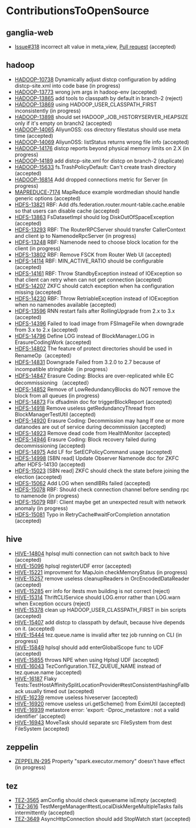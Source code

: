 # ContributionsToOpenSource

## ganglia-web

- [Issue#318](https://github.com/ganglia/ganglia-web/issues/318) incorrect alt value in meta_view, [Pull request](https://github.com/ganglia/ganglia-web/pull/319) (accepted)

## hadoop

- [HADOOP-10738](https://issues.apache.org/jira/browse/HADOOP-10738) Dynamically adjust distcp configuration by adding distcp-site.xml into code base (in progress)
- [HADOOP-13773](https://issues.apache.org/jira/browse/HADOOP-13773) wrong jvm args in hadoop-env (accepted)
- [HADOOP-13865](https://issues.apache.org/jira/browse/HADOOP-13865) add tools to classpath by default in branch-2 (reject)
- [HADOOP-13869](https://issues.apache.org/jira/browse/HADOOP-13869) using HADOOP_USER_CLASSPATH_FIRST inconsistently (in progress)
- [HADOOP-13898](https://issues.apache.org/jira/browse/HADOOP-13898) should set HADOOP_JOB_HISTORYSERVER_HEAPSIZE only if it's empty on branch2 (accepted)
- [HADOOP-14065](https://issues.apache.org/jira/browse/HADOOP-14065) AliyunOSS: oss directory filestatus should use meta time (accepted)
- [HADOOP-14069](https://issues.apache.org/jira/browse/HADOOP-14069) AliyunOSS: listStatus returns wrong file info (accepted)
- [HADOOP-14176](https://issues.apache.org/jira/browse/HADOOP-14176) distcp reports beyond physical memory limits on 2.X (in progress)
- [HADOOP-14189](https://issues.apache.org/jira/browse/HADOOP-14189) add distcp-site.xml for distcp on branch-2 (duplicate)
- [HADOOP-15633](https://issues.apache.org/jira/browse/HADOOP-15633) fs.TrashPolicyDefault: Can't create trash directory (accepted)
- [HADOOP-16814](https://issues.apache.org/jira/browse/HADOOP-16814) Add dropped connections metric for Server (in progress)
- [MAPREDUCE-7174](https://issues.apache.org/jira/browse/MAPREDUCE-7174) MapReduce example wordmedian should handle generic options (accepted)
- [HDFS-13821](https://issues.apache.org/jira/browse/HDFS-13821) RBF: Add dfs.federation.router.mount-table.cache.enable so that users can disable cache (accepted)
- [HDFS-13863](https://issues.apache.org/jira/browse/HDFS-13863) FsDatasetImpl should log DiskOutOfSpaceException (accepted)
- [HDFS-13293](https://issues.apache.org/jira/browse/HDFS-13293) RBF: The RouterRPCServer should transfer CallerContext and client ip to NamenodeRpcServer (in progress)
- [HDFS-13248](https://issues.apache.org/jira/browse/HDFS-13248) RBF: Namenode need to choose block location for the client (in progress)
- [HDFS-13802](https://issues.apache.org/jira/browse/HDFS-13802) RBF: Remove FSCK from Router Web UI (accepted)
- [HDFS-14114](https://issues.apache.org/jira/browse/HDFS-14114) RBF: MIN_ACTIVE_RATIO should be configurable (accepted)
- [HDFS-14161](https://issues.apache.org/jira/browse/HDFS-14161) RBF: Throw StandbyException instead of IOException so that client can retry when can not get connection (accepted)
- [HDFS-14207](https://issues.apache.org/jira/browse/HDFS-14207) ZKFC should catch exception when ha configuration missing (accepted)
- [HDFS-14230](https://issues.apache.org/jira/browse/HDFS-14230) RBF: Throw RetriableException instead of IOException when no namenodes available (accepted)
- [HDFS-13596](https://issues.apache.org/jira/browse/HDFS-13596) RNN restart fails after RollingUpgrade from 2.x to 3.x (accepted)
- [HDFS-14396](https://issues.apache.org/jira/browse/HDFS-14396) Failed to load image from FSImageFile when downgrade from 3.x to 2.x (accepted)
- [HDFS-14796](https://issues.apache.org/jira/browse/HDFS-14796) Define LOG instead of BlockManager.LOG in ErasureCodingWork (accepted)
- [HDFS-14802](https://issues.apache.org/jira/browse/HDFS-14802) The feature of protect directories should be used in RenameOp（accepted）
- [HDFS-14831](https://issues.apache.org/jira/browse/HDFS-14831) Downgrade Failed from 3.2.0 to 2.7 because of incompatible stringtable（in progress）
- [HDFS-14847](https://issues.apache.org/jira/browse/HDFS-14847) Erasure Coding: Blocks are over-replicated while EC decommissioning （accepted）
- [HDFS-14852](https://issues.apache.org/jira/browse/HDFS-14852) Remove of LowRedundancyBlocks do NOT remove the block from all queues (in progress)
- [HDFS-14873](https://issues.apache.org/jira/browse/HDFS-14873) Fix dfsadmin doc for triggerBlockReport (accepted)
- [HDFS-14918](https://issues.apache.org/jira/browse/HDFS-14918) Remove useless getRedundancyThread from BlockManagerTestUtil (accepted)
- [HDFS-14920](https://issues.apache.org/jira/browse/HDFS-14920) Erasure Coding: Decommission may hang If one or more datanodes are out of service during decommission (accepted)
- [HDFS-14923](https://issues.apache.org/jira/browse/HDFS-14923) Remove dead code from HealthMonitor (accepted)
- [HDFS-14946](https://issues.apache.org/jira/browse/HDFS-14946) Erasure Coding: Block recovery failed during decommissioning (accepted)
- [HDFS-14975](https://issues.apache.org/jira/browse/HDFS-14975) Add LF for SetECPolicyCommand usage (accepted)
- [HDFS-14998](https://issues.apache.org/jira/browse/HDFS-14998) [SBN read] Update Observer Namenode doc for ZKFC after HDFS-14130 (accepted)
- [HDFS-15023](https://issues.apache.org/jira/browse/HDFS-15023) [SBN read] ZKFC should check the state before joining the election (accepted)
- [HDFS-15062](https://issues.apache.org/jira/browse/HDFS-15062) Add LOG when sendIBRs failed (accepted)
- [HDFS-15078](https://issues.apache.org/jira/browse/HDFS-15078) RBF: Should check connection channel before sending rpc to namenode (in progress)
- [HDFS-15079](https://issues.apache.org/jira/browse/HDFS-15079) RBF: Client maybe get an unexpected result with network anomaly (in progress)
- [HDFS-15081](https://issues.apache.org/jira/browse/HDFS-15081) Typo in RetryCache#waitForCompletion annotation (accepted)


## hive

- [HIVE-14804](https://issues.apache.org/jira/browse/HIVE-14804) hplsql multi connection can not switch back to hive (accepted)
- [HIVE-15096](https://issues.apache.org/jira/browse/HIVE-15096) hplsql registerUDF error (accepted)
- [HIVE-15221](https://issues.apache.org/jira/browse/HIVE-15221) improvment for MapJoin checkMemoryStatus (in progress)
- [HIVE-15257](https://issues.apache.org/jira/browse/HIVE-15257) remove useless cleanupReaders in OrcEncodedDataReader (accepted)
- [HIVE-15285](https://issues.apache.org/jira/browse/HIVE-15285) err info for itests mvn building is not correct (reject)
- [HIVE-15314](https://issues.apache.org/jira/browse/HIVE-15314) ThriftCLIService should LOG.error rather than LOG.warn when Exception occurs (reject)
- [HIVE-15378](https://issues.apache.org/jira/browse/HIVE-15378) clean up HADOOP_USER_CLASSPATH_FIRST in bin scripts (accepted)
- [HIVE-15407](https://issues.apache.org/jira/browse/HIVE-15407) add distcp to classpath by default, because hive depends on it. (accepted)
- [HIVE-15444](https://issues.apache.org/jira/browse/HIVE-15444) tez.queue.name is invalid after tez job running on CLI (in progress)
- [HIVE-15849](https://issues.apache.org/jira/browse/HIVE-15849) hplsql should add enterGlobalScope func to UDF (accepted)
- [HIVE-15855](https://issues.apache.org/jira/browse/HIVE-15855) throws NPE when using Hplsql UDF (accepted)
- [HIVE-16043](https://issues.apache.org/jira/browse/HIVE-16043) TezConfiguration.TEZ_QUEUE_NAME instead of tez.queue.name (accepted)
- [HIVE-16187](https://issues.apache.org/jira/browse/HIVE-16187) Flaky Tests:TestHostAffinitySplitLocationProvider#testConsistentHashingFallback usually timed out (accepted)
- [HIVE-16239](https://issues.apache.org/jira/browse/HIVE-16239) remove useless hiveserver (accepted)
- [HIVE-16920](https://issues.apache.org/jira/browse/HIVE-16920) remove useless uri.getScheme() from EximUtil (accepted)
- [HIVE-16939](https://issues.apache.org/jira/browse/HIVE-16939) metastore error: 'export: -Dproc_metastore : not a valid identifier' (accepted)
- [HIVE-16943](https://issues.apache.org/jira/browse/HIVE-16943) MoveTask should separate src FileSystem from dest FileSystem (accepted)

## zeppelin
- [ZEPPELIN-295](https://issues.apache.org/jira/browse/ZEPPELIN-295) Property "spark.executor.memory" doesn't have effect (in progress)

## tez
- [TEZ-3565](https://issues.apache.org/jira/browse/TEZ-3565) amConfig should check queuename isEmpty (accepted)
- [TEZ-3616](https://issues.apache.org/jira/browse/TEZ-3616) TestMergeManager#testLocalDiskMergeMultipleTasks fails intermittently (accepted)
- [TEZ-3649](https://issues.apache.org/jira/browse/TEZ-3649) AsyncHttpConnection should add StopWatch start (accepted)
